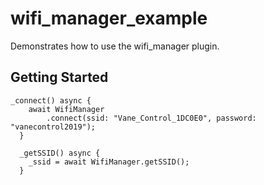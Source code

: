 # wifi_manager_example

Demonstrates how to use the wifi_manager plugin.

## Getting Started

```
_connect() async {
    await WifiManager
        .connect(ssid: "Vane_Control_1DC0E0", password: "vanecontrol2019");
  }

  _getSSID() async {
    _ssid = await WifiManager.getSSID();
  }
```
